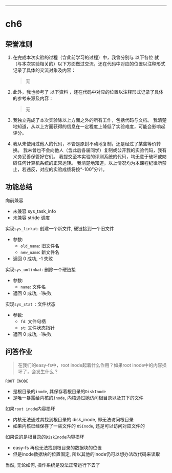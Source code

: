 

----


# ch6

## 荣誉准则

1. 在完成本次实验的过程（含此前学习的过程）中，我曾分别与 以下各位 就（与本次实验相关的）以下方面做过交流，还在代码中对应的位置以注释形式记录了具体的交流对象及内容：

    > 无

2. 此外，我也参考了 以下资料 ，还在代码中对应的位置以注释形式记录了具体的参考来源及内容：

    > 无

3. 我独立完成了本次实验除以上方面之外的所有工作，包括代码与文档。 我清楚地知道，从以上方面获得的信息在一定程度上降低了实验难度，可能会影响起评分。

4. 我从未使用过他人的代码，不管是原封不动地复制，还是经过了某些等价转换。 我未曾也不会向他人（含此后各届同学）复制或公开我的实验代码，我有义务妥善保管好它们。 我提交至本实验的评测系统的代码，均无意于破坏或妨碍任何计算机系统的正常运转。 我清楚地知道，以上情况均为本课程纪律所禁止，若违反，对应的实验成绩将按“-100”分计。


## 功能总结

向前兼容
- 未兼容 sys_task_info
- 未兼容 stride 调度

实现`sys_linkat`: 创建一个新文件, 硬链接到一个旧文件
- 参数: 
  - `old_name`: 旧文件名
  - `new_name`: 新文件名
- 返回 0 成功, -1 失败

实现`sys_unlinkat`: 删除一个硬链接
- 参数:
  - `name`: 文件名
- 返回 0 成功, -1失败

实现`sys_stat `: 文件状态
- 参数:
  - `fd`: 文件句柄
  - `st`: 文件状态指针
- 返回 0 成功, -1失败


## 问答作业

> 在我们的easy-fs中，root inode起着什么作用？如果root inode中的内容损坏了，会发生什么？

`ROOT INODE`
- 是根目录的`inode`, 其保存着根目录的`DiskInode` 
- 是唯一暴露给内核的`inode`, 内核通过她访问根目录以及其下的文件

如果`root inode`内容损坏
- 内核无法通过其找到根目录的 disk_inode, 即无法访问根目录
- 如果内核已经保存了一些文件的 `OSInode`, 还是可以访问对应文件的

如果说的是根目录的`DiskInode`内容损坏
- easy-fs 再也无法找到根目录的数据块的位置
- 但是inode数据块的位置固定, 所以其他的inode仍可以想办法改代码来读取

当然, 无论如何, 操作系统是没法正常运行下去了

